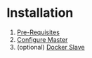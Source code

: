 # Installation

1. [Pre-Requisites](PreRequisites.md)
2. [Configure Master](ConfigureMaster.md)
3. (optional) [Docker Slave](DockerSlave.md)
